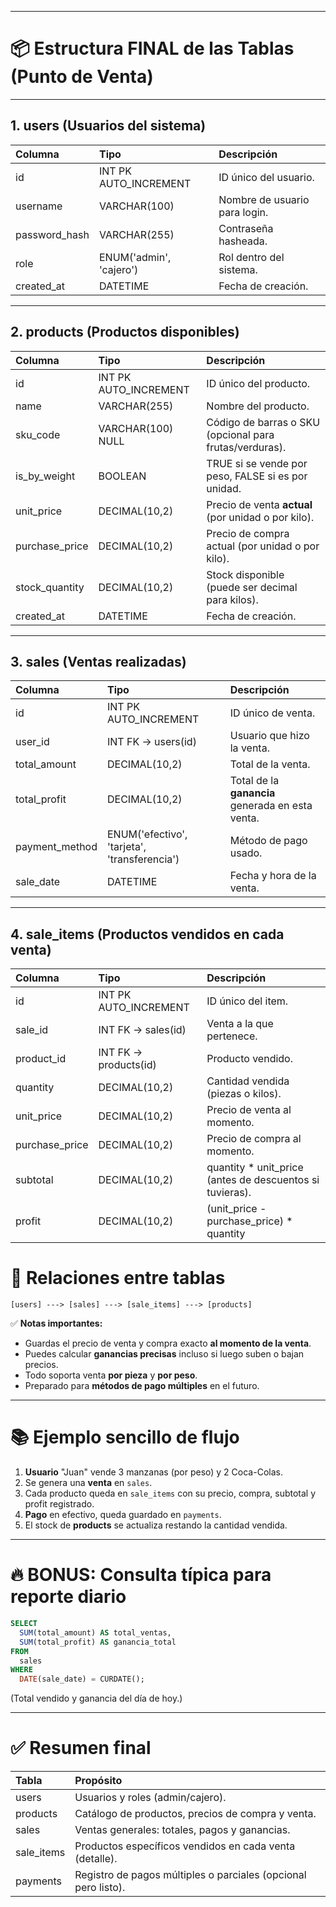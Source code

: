
---

# 📦 Estructura FINAL de las Tablas (Punto de Venta)

---

## 1. **users** (Usuarios del sistema)

| Columna        | Tipo         | Descripción                     |
|:---------------|:-------------|:---------------------------------|
| id             | INT PK AUTO_INCREMENT | ID único del usuario. |
| username       | VARCHAR(100) | Nombre de usuario para login.    |
| password_hash  | VARCHAR(255) | Contraseña hasheada.             |
| role           | ENUM('admin', 'cajero') | Rol dentro del sistema. |
| created_at     | DATETIME     | Fecha de creación.               |

---

## 2. **products** (Productos disponibles)

| Columna        | Tipo          | Descripción                         |
|:---------------|:--------------|:------------------------------------|
| id             | INT PK AUTO_INCREMENT | ID único del producto.        |
| name           | VARCHAR(255)  | Nombre del producto.                |
| sku_code       | VARCHAR(100) NULL | Código de barras o SKU (opcional para frutas/verduras). |
| is_by_weight   | BOOLEAN       | TRUE si se vende por peso, FALSE si es por unidad. |
| unit_price     | DECIMAL(10,2) | Precio de venta **actual** (por unidad o por kilo). |
| purchase_price | DECIMAL(10,2) | Precio de compra actual (por unidad o por kilo). |
| stock_quantity | DECIMAL(10,2) | Stock disponible (puede ser decimal para kilos). |
| created_at     | DATETIME      | Fecha de creación.                  |

---

## 3. **sales** (Ventas realizadas)

| Columna        | Tipo           | Descripción                       |
|:---------------|:---------------|:----------------------------------|
| id             | INT PK AUTO_INCREMENT | ID único de venta.           |
| user_id        | INT FK → users(id) | Usuario que hizo la venta.    |
| total_amount   | DECIMAL(10,2)   | Total de la venta.               |
| total_profit   | DECIMAL(10,2)   | Total de la **ganancia** generada en esta venta. |
| payment_method | ENUM('efectivo', 'tarjeta', 'transferencia') | Método de pago usado. |
| sale_date      | DATETIME        | Fecha y hora de la venta.         |

---

## 4. **sale_items** (Productos vendidos en cada venta)

| Columna         | Tipo          | Descripción                        |
|:----------------|:--------------|:-----------------------------------|
| id              | INT PK AUTO_INCREMENT | ID único del item.            |
| sale_id         | INT FK → sales(id) | Venta a la que pertenece.      |
| product_id      | INT FK → products(id) | Producto vendido.             |
| quantity        | DECIMAL(10,2) | Cantidad vendida (piezas o kilos). |
| unit_price      | DECIMAL(10,2) | Precio de venta al momento.         |
| purchase_price  | DECIMAL(10,2) | Precio de compra al momento.        |
| subtotal        | DECIMAL(10,2) | quantity * unit_price (antes de descuentos si tuvieras). |
| profit          | DECIMAL(10,2) | (unit_price - purchase_price) * quantity |

<!-- ---

## 5. **payments** (Pagos realizados por ventas) *(opcional pero recomendable si luego quieres pagos divididos)*

| Columna         | Tipo           | Descripción                        |
|:----------------|:---------------|:-----------------------------------|
| id              | INT PK AUTO_INCREMENT | ID del pago.                  |
| sale_id         | INT FK → sales(id) | A qué venta pertenece.         |
| amount_paid     | DECIMAL(10,2)   | Cantidad pagada.                 |
| payment_method  | ENUM('efectivo', 'tarjeta', 'transferencia') | Método de pago usado. |
| paid_at         | DATETIME        | Hora exacta del pago.            |

--- -->

# 🎯 Relaciones entre tablas

```plaintext
[users] ---> [sales] ---> [sale_items] ---> [products]
```

✅ **Notas importantes:**
- Guardas el precio de venta y compra exacto **al momento de la venta**.
- Puedes calcular **ganancias precisas** incluso si luego suben o bajan precios.
- Todo soporta venta **por pieza** y **por peso**.
- Preparado para **métodos de pago múltiples** en el futuro.

---

# 📚 Ejemplo sencillo de flujo

1. **Usuario** "Juan" vende 3 manzanas (por peso) y 2 Coca-Colas.
2. Se genera una **venta** en `sales`.
3. Cada producto queda en `sale_items` con su precio, compra, subtotal y profit registrado.
4. **Pago** en efectivo, queda guardado en `payments`.
5. El stock de **products** se actualiza restando la cantidad vendida.

---

# 🔥 BONUS: Consulta típica para reporte diario
```sql
SELECT
  SUM(total_amount) AS total_ventas,
  SUM(total_profit) AS ganancia_total
FROM
  sales
WHERE
  DATE(sale_date) = CURDATE();
```
(Total vendido y ganancia del día de hoy.)

---

# ✅ Resumen final

| Tabla | Propósito |
|:------|:----------|
| users | Usuarios y roles (admin/cajero). |
| products | Catálogo de productos, precios de compra y venta. |
| sales | Ventas generales: totales, pagos y ganancias. |
| sale_items | Productos específicos vendidos en cada venta (detalle). |
| payments | Registro de pagos múltiples o parciales (opcional pero listo). |

